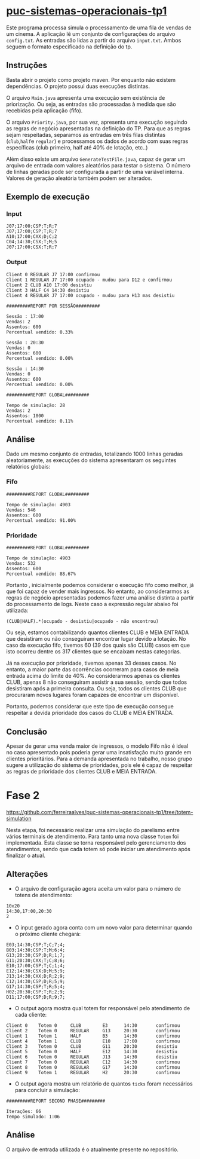 # [puc-sistemas-operacionais-tp1](https://github.com/ferreiraalves/puc-sistemas-operacionais-tp1)

Este programa processa simula o processamento de uma fila de vendas de um cinema.
A aplicação lê um conjunto de configurações do arquivo `config.txt`.
As entradas são lidas a partir do arquivo `input.txt`. Ambos seguem o formato especificado na definição do tp.

## Instruções

Basta abrir o projeto como projeto maven. Por enquanto não existem dependências. O projeto possui duas execuções distintas.

O arquivo `Main.java` apresenta uma execução sem existência de priorização. Ou seja, as entradas são processadas à medida que são recebidas pela aplicação (fifo).

O arquivo `Priority.java`, por sua vez, apresenta uma execução seguindo as regras de negócio apresentadas na definição do TP.
Para que as regras sejam respeitadas, separamos as entradas em três filas distintas (`club`,`half`e `regular`) e processamos os dados de acordo
com suas regras específicas (club primeiro, half até 40% de lotação, etc..)

Além disso existe um arquivo `GenerateTestFile.java`, capaz de gerar um arquivo de entrada com valores aleatórios para testar o sistema.
O número de linhas geradas pode ser configurada a partir de uma variável interna. Valores de geração aleatória também podem ser alterados.

## Exemplo de execução
### Input
```
J07;17:00;CSP;T;R;7
J07;17:00;CSP;T;R;7
A10;17:00;CXX;D;C;2
C04;14:30;CSX;T;M;5
J07;17:00;CSX;T;R;7
```
### Output
```
Client 0 REGULAR J7 17:00 confirmou
Client 1 REGULAR J7 17:00 ocupado - mudou para D12 e confirmou
Client 2 CLUB A10 17:00 desistiu
Client 3 HALF C4 14:30 desistiu
Client 4 REGULAR J7 17:00 ocupado - mudou para H13 mas desistiu

#########REPORT POR SESSÃO#########

Sessão : 17:00
Vendas: 2
Assentos: 600
Percentual vendido: 0.33%

Sessão : 20:30
Vendas: 0
Assentos: 600
Percentual vendido: 0.00%

Sessão : 14:30
Vendas: 0
Assentos: 600
Percentual vendido: 0.00%

#########REPORT GLOBAL#########

Tempo de simulação: 28
Vendas: 2
Assentos: 1800
Percentual vendido: 0.11%
```

## Análise
Dado um mesmo conjunto de entradas, totalizando 1000 linhas geradas aleatoriamente, as execuções do sistema apresentaram os seguintes relatórios globais:

### Fifo
```
#########REPORT GLOBAL#########

Tempo de simulação: 4903
Vendas: 546
Assentos: 600
Percentual vendido: 91.00%
```

### Prioridade
```
#########REPORT GLOBAL#########

Tempo de simulação: 4903
Vendas: 532
Assentos: 600
Percentual vendido: 88.67%
```

Portanto , inicialmente podemos considerar o execução fifo como melhor, já que foi capaz de vender mais ingressos.
No entanto, ao considerarmos as regras de negócio apresentadas podemos fazer uma análise distinta a partir do processamento de logs.
Neste caso a expressão regular abaixo foi utilizada:

```regex
(CLUB|HALF).*(ocupado - desistiu|ocupado - não encontrou)
```

Ou seja, estamos contabilizando quantos clientes CLUB e MEIA ENTRADA que desistiram ou não conseguiram encontrar lugar devido a lotação.
No caso da execução fifo, tivemos 60 (39 dos quais são CLUB) casos em que isto ocorreu dentre os 317 clientes que se encaixam nestas categorias.

Já na execução por prioridade, tivemos apenas 33 desses casos. No entanto, a maior parte das ocorrências ocorreram para casos de meia entrada acima do limite de 40%.
Ao considerarmos apenas os clientes CLUB, apenas 8 não conseguiram assistir a sua sessão, sendo que todos desistiram após a primeira consulta.
Ou seja, todos os clientes CLUB que procuraram novos lugares foram capazes de encontrar um disponível.

Portanto, podemos considerar que este tipo de execução consegue respeitar a devida prioridade dos casos do CLUB e MEIA ENTRADA.

## Conclusão

Apesar de gerar uma venda maior de ingressos, o modelo Fifo não é ideal no caso apresentado pois poderia gerar uma insatisfação muito grande em clientes prioritários. Para a demanda apresentada no trabalho,
nosso grupo sugere a utilização do sistema de prioridades, pois ele é capaz de respeitar as regras de prioridade dos clientes CLUB e MEIA ENTRADA.


# Fase 2
https://github.com/ferreiraalves/puc-sistemas-operacionais-tp1/tree/totem-simulation

Nesta etapa, foi necessário realizar uma simulação do parelismo entre vários terminais de atendimento. Para tanto uma nova classe `Totem` foi implementada. 
Esta classe se torna responsável pelo gerenciamento dos atendimentos, sendo que cada totem só pode iniciar um atendimento após finalizar o atual.

## Alterações
- O arquivo de configuração agora aceita um valor para o número de totens de atendimento:
```
10x20
14:30,17:00,20:30
2
```
- O input gerado agora conta com um novo valor para determinar quando o próximo cliente chegará:
```
E03;14:30;CSP;T;C;7;4;
B03;14:30;CSP;T;M;6;4;
G13;20:30;CSP;D;R;1;7;
G11;20:30;CXX;T;C;8;6;
E10;17:00;CSP;T;C;1;4;
E12;14:30;CSX;D;M;5;9;
J13;14:30;CXX;D;R;2;9;
C12;14:30;CSP;D;R;5;9;
G17;14:30;CSP;T;R;5;4;
H02;20:30;CSP;T;R;2;9;
D11;17:00;CSP;D;R;9;7;
```
- O output agora mostra qual totem for responsável pelo atendimento de cada cliente:
```
Client 0	Totem 0		CLUB		E3		14:30		confirmou
Client 2	Totem 0		REGULAR		G13		20:30		confirmou
Client 1	Totem 1		HALF		B3		14:30		confirmou
Client 4	Totem 1		CLUB		E10		17:00		confirmou
Client 3	Totem 0		CLUB		G11		20:30		desistiu
Client 5	Totem 0		HALF		E12		14:30		desistiu
Client 6	Totem 0		REGULAR		J13		14:30		desistiu
Client 7	Totem 0		REGULAR		C12		14:30		confirmou
Client 8	Totem 0		REGULAR		G17		14:30		confirmou
Client 9	Totem 1		REGULAR		H2		20:30		confirmou
```
- O output agora mostra um relatório de quantos `ticks` foram necessários para concluir a simulação:
```
#########REPORT SECOND PHASE#########

Iterações: 66
Tempo simulado: 1:06
```

## Análise
O arquivo de entrada utilizada é o atualmente presente no repositório.